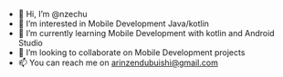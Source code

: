 - 👋 Hi, I’m @nzechu
- 👀 I’m interested in Mobile Development Java/kotlin
- 🌱 I’m currently learning Mobile Development with kotlin and Android Studio
- 💞️ I’m looking to collaborate on Mobile Development projects 
- 📫 You can reach me on arinzendubuishi@gmail.com

<!---
nzechu/nzechu is a ✨ special ✨ repository because its `README.md` (this file) appears on your GitHub profile.
You can click the Preview link to take a look at your changes.
--->

